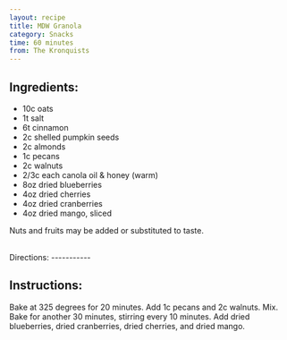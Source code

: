 ```yaml
---
layout: recipe
title: MDW Granola
category: Snacks
time: 60 minutes
from: The Kronquists
---
```


Ingredients:
------------
* 10c oats
* 1t salt
* 6t cinnamon
* 2c shelled pumpkin seeds
* 2c almonds
* 1c pecans
* 2c walnuts
* 2/3c each canola oil & honey (warm)
* 8oz dried blueberries
* 4oz dried cherries
* 4oz dried cranberries
* 4oz dried mango, sliced

Nuts and fruits may be added or substituted to taste.

<br>
Directions:
-----------

Instructions:
-------------
Bake at 325 degrees for 20 minutes. Add 1c pecans
and 2c walnuts. Mix. Bake for another 30 minutes,
stirring every 10 minutes. Add dried blueberries,
dried cranberries, dried cherries, and dried mango.
